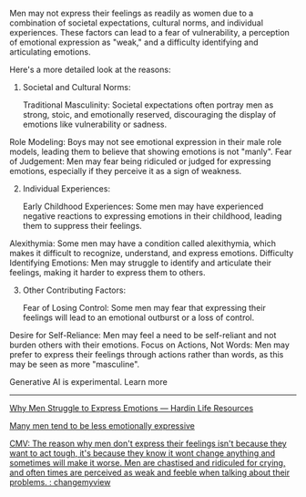
Men may not express their feelings as readily as women due to a combination of societal expectations, cultural norms, and individual experiences. These factors can lead to a fear of vulnerability, a perception of emotional expression as "weak," and a difficulty identifying and articulating emotions. 

Here's a more detailed look at the reasons:
1. Societal and Cultural Norms:

    Traditional Masculinity:
    Societal expectations often portray men as strong, stoic, and emotionally reserved, discouraging the display of emotions like vulnerability or sadness. 

Role Modeling:
Boys may not see emotional expression in their male role models, leading them to believe that showing emotions is not "manly". 
Fear of Judgement:
Men may fear being ridiculed or judged for expressing emotions, especially if they perceive it as a sign of weakness. 

2. Individual Experiences:

    Early Childhood Experiences:
    Some men may have experienced negative reactions to expressing emotions in their childhood, leading them to suppress their feelings. 

Alexithymia:
Some men may have a condition called alexithymia, which makes it difficult to recognize, understand, and express emotions. 
Difficulty Identifying Emotions:
Men may struggle to identify and articulate their feelings, making it harder to express them to others. 

3. Other Contributing Factors:

    Fear of Losing Control:
    Some men may fear that expressing their feelings will lead to an emotional outburst or a loss of control. 

Desire for Self-Reliance:
Men may feel a need to be self-reliant and not burden others with their emotions. 
Focus on Actions, Not Words:
Men may prefer to express their feelings through actions rather than words, as this may be seen as more "masculine". 

Generative AI is experimental. Learn more

---

[Why Men Struggle to Express Emotions — Hardin Life Resources](https://www.hardinlife.com/blog/2022/5/8/why-men-struggle-to-express-emotions)

[Many men tend to be less emotionally expressive](https://www.poughkeepsiejournal.com/story/life/2016/04/25/advice-goddess-april/83492322/)

[CMV: The reason why men don't express their feelings isn't because they want to act tough, it's because they know it wont change anything and sometimes will make it worse. Men are chastised and ridiculed for crying, and often times are perceived as weak and feeble when talking about their problems. : changemyview](https://old.reddit.com/r/changemyview/comments/xhvsqk/cmv_the_reason_why_men_dont_express_their/)
